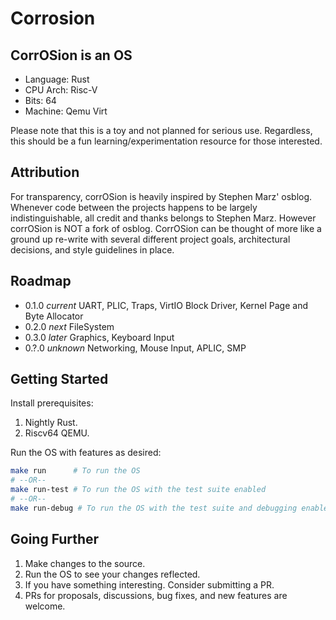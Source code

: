# Corrosion

## CorrOSion is an OS

-   Language: Rust
-   CPU Arch: Risc-V
-   Bits: 64
-   Machine: Qemu Virt

Please note that this is a toy and not planned for serious use. Regardless, this should be a fun learning/experimentation resource for those interested.

## Attribution

For transparency, corrOSion is heavily inspired by Stephen Marz' osblog. Whenever code between the projects happens to be largely indistinguishable, all credit and thanks belongs to Stephen Marz. However corrOSion is NOT a fork of osblog. CorrOSion can be thought of more like a ground up re-write with several different project goals, architectural decisions, and style guidelines in place.

## Roadmap

-   0.1.0 _current_ UART, PLIC, Traps, VirtIO Block Driver, Kernel Page and Byte Allocator
-   0.2.0 _next_ FileSystem
-   0.3.0 _later_ Graphics, Keyboard Input
-   0.?.0 _unknown_ Networking, Mouse Input, APLIC, SMP

## Getting Started

Install prerequisites:

1. Nightly Rust.
2. Riscv64 QEMU.

Run the OS with features as desired:

```bash
make run      # To run the OS
# --OR--
make run-test # To run the OS with the test suite enabled
# --OR--
make run-debug # To run the OS with the test suite and debugging enabled
```

## Going Further

1. Make changes to the source.
2. Run the OS to see your changes reflected.
3. If you have something interesting. Consider submitting a PR.
4. PRs for proposals, discussions, bug fixes, and new features are welcome.
